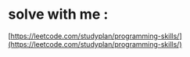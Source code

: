 # solve with me :

[https://leetcode.com/studyplan/programming-skills/](https://leetcode.com/studyplan/programming-skills/)
